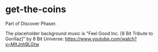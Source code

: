 # get-the-coins

Part of Discover Phaser.

The placeholder background music is "Feel Good Inc. [8 Bit Tribute to Gorillaz]" by 8 Bit Universe: https://www.youtube.com/watch?v=MltJnhBLGtw
